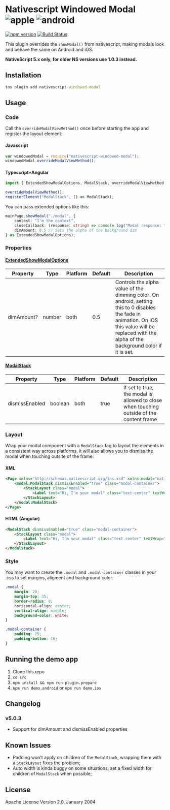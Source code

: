 # Nativescript Windowed Modal ![apple](https://cdn3.iconfinder.com/data/icons/picons-social/57/16-apple-32.png) ![android](https://cdn4.iconfinder.com/data/icons/logos-3/228/android-32.png)

[![npm version](https://badge.fury.io/js/nativescript-windowed-modal.svg)](http://badge.fury.io/js/nativescript-windowed-modal) [![Build Status](https://travis-ci.com/MukaSchultze/nativescript-windowed-modal.svg?branch=master)](https://travis-ci.com/MukaSchultze/nativescript-windowed-modal)

This plugin overrides the `showModal()` from nativescript, making modals look and behave the same on Android and iOS.

**NativeScript 5.x only, for older NS versions use 1.0.3 instead.**

## Installation

```cmd
tns plugin add nativescript-windowed-modal
```

## Usage

### Code

Call the `overrideModalViewMethod()` once before starting the app and register the layout element:

#### Javascript

```js
var windowedModal = require("nativescript-windowed-modal");
windowedModal.overrideModalViewMethod();
```

#### Typescript+Angular

```ts
import { ExtendedShowModalOptions, ModalStack, overrideModalViewMethod } from "nativescript-windowed-modal";

overrideModalViewMethod();
registerElement("ModalStack", () => ModalStack);
```

You can pass extended options like this:

```ts
mainPage.showModal("./modal", {
    context: "I'm the context",
    closeCallback: (response: string) => console.log("Modal response: " + response),
    dimAmount: 0.5 // Sets the alpha of the background dim
} as ExtendedShowModalOptions);
```

### Properties

#### [ExtendedShowModalOptions](../master/src/windowed-modal.common.ts#L13)

| Property | Type | Platform | Default | Description |
| -------- | ---- | -------- | ------- | ----------- |
| dimAmount? | number | both | 0.5 | Controls the alpha value of the dimming color. On android, setting this to 0 disables the fade in animation. On iOS this value will be replaced with the alpha of the background color if it is set.

#### [ModalStack](../master/src/modal-stack.ts#L8)

| Property | Type | Platform | Default | Description |
| -------- | ---- | -------- | ------- | ----------- |
| dismissEnabled | boolean | both | true | If set to true, the modal is allowed to close when touching outside of the content frame

### Layout

Wrap your modal component with a `ModalStack` tag to layout the elements in a consistent way across platforms, it will also allows you to dismiss the modal when touching outsite of the frame:

#### XML

```xml
<Page xmlns="http://schemas.nativescript.org/tns.xsd" xmlns:modal="nativescript-windowed-modal">
    <modal:ModalStack dismissEnabled="true" class="modal-container">
        <StackLayout class="modal">
            <Label text="Hi, I'm your modal" class="text-center" textWrap="true"/>
        </StackLayout>
    </modal:ModalStack>
</Page>
```

#### HTML (Angular)

```html
<ModalStack dismissEnabled="true" class="modal-container">
    <StackLayout class="modal">
        <Label text="Hi, I'm your modal" class="text-center" textWrap="true"></Label>
    </StackLayout>
</ModalStack>
```

### Style

You may want to create the `.modal` and `.modal-container` classes in your .css to set margins, aligment and background color:

```css
.modal {
    margin: 20;
    margin-top: 35;
    border-radius: 8;
    horizontal-align: center;
    vertical-align: middle;
    background-color: white;
}

.modal-container {
    padding: 25;
    padding-bottom: 10;
}
```

## Running the demo app

1. Clone this repo
2. `cd src`
3. `npm install && npm run plugin.prepare`
4. `npm run demo.android` or `npm run demo.ios`

## Changelog

### v5.0.3

- Support for dimAmount and dismissEnabled properties

## Known Issues

- Padding won't apply on children of the `ModalStack`, wrapping them with a `StackLayout` fixes the problem;
- Auto width is kinda buggy on some situations, set a fixed width for children of `ModalStack` when possible;

## License

Apache License Version 2.0, January 2004
